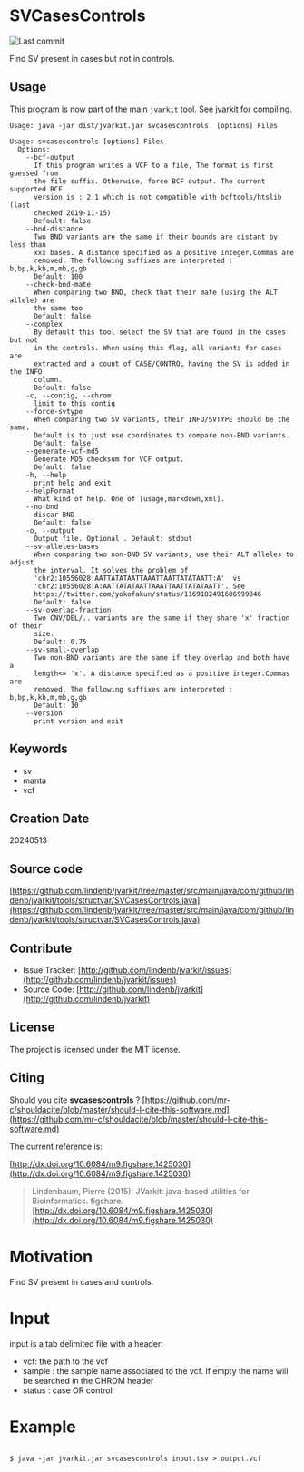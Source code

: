 # SVCasesControls

![Last commit](https://img.shields.io/github/last-commit/lindenb/jvarkit.png)

Find SV present in cases but not in controls.


## Usage


This program is now part of the main `jvarkit` tool. See [jvarkit](JvarkitCentral.md) for compiling.


```
Usage: java -jar dist/jvarkit.jar svcasescontrols  [options] Files

Usage: svcasescontrols [options] Files
  Options:
    --bcf-output
      If this program writes a VCF to a file, The format is first guessed from 
      the file suffix. Otherwise, force BCF output. The current supported BCF 
      version is : 2.1 which is not compatible with bcftools/htslib (last 
      checked 2019-11-15)
      Default: false
    --bnd-distance
      Two BND variants are the same if their bounds are distant by less than 
      xxx bases. A distance specified as a positive integer.Commas are 
      removed. The following suffixes are interpreted : b,bp,k,kb,m,mb,g,gb
      Default: 100
    --check-bnd-mate
      When comparing two BND, check that their mate (using the ALT allele) are 
      the same too
      Default: false
    --complex
      By default this tool select the SV that are found in the cases but not 
      in the controls. When using this flag, all variants for cases are 
      extracted and a count of CASE/CONTROL having the SV is added in the INFO 
      column. 
      Default: false
    -c, --contig, --chrom
      limit to this contig
    --force-svtype
      When comparing two SV variants, their INFO/SVTYPE should be the same. 
      Default is to just use coordinates to compare non-BND variants.
      Default: false
    --generate-vcf-md5
      Generate MD5 checksum for VCF output.
      Default: false
    -h, --help
      print help and exit
    --helpFormat
      What kind of help. One of [usage,markdown,xml].
    --no-bnd
      discar BND
      Default: false
    -o, --output
      Output file. Optional . Default: stdout
    --sv-alleles-bases
      When comparing two non-BND SV variants, use their ALT alleles to adjust 
      the interval. It solves the problem of  
      'chr2:10556028:AATTATATAATTAAATTAATTATATAATT:A'  vs 
      'chr2:10556028:A:AATTATATAATTAAATTAATTATATAATT'. See 
      https://twitter.com/yokofakun/status/1169182491606999046 
      Default: false
    --sv-overlap-fraction
      Two CNV/DEL/.. variants are the same if they share 'x' fraction of their 
      size. 
      Default: 0.75
    --sv-small-overlap
      Two non-BND variants are the same if they overlap and both have a 
      length<= 'x'. A distance specified as a positive integer.Commas are 
      removed. The following suffixes are interpreted : b,bp,k,kb,m,mb,g,gb
      Default: 10
    --version
      print version and exit

```


## Keywords

 * sv
 * manta
 * vcf



## Creation Date

20240513

## Source code 

[https://github.com/lindenb/jvarkit/tree/master/src/main/java/com/github/lindenb/jvarkit/tools/structvar/SVCasesControls.java](https://github.com/lindenb/jvarkit/tree/master/src/main/java/com/github/lindenb/jvarkit/tools/structvar/SVCasesControls.java)


## Contribute

- Issue Tracker: [http://github.com/lindenb/jvarkit/issues](http://github.com/lindenb/jvarkit/issues)
- Source Code: [http://github.com/lindenb/jvarkit](http://github.com/lindenb/jvarkit)

## License

The project is licensed under the MIT license.

## Citing

Should you cite **svcasescontrols** ? [https://github.com/mr-c/shouldacite/blob/master/should-I-cite-this-software.md](https://github.com/mr-c/shouldacite/blob/master/should-I-cite-this-software.md)

The current reference is:

[http://dx.doi.org/10.6084/m9.figshare.1425030](http://dx.doi.org/10.6084/m9.figshare.1425030)

> Lindenbaum, Pierre (2015): JVarkit: java-based utilities for Bioinformatics. figshare.
> [http://dx.doi.org/10.6084/m9.figshare.1425030](http://dx.doi.org/10.6084/m9.figshare.1425030)

 
# Motivation
 
Find SV present in cases and controls.


 
# Input
 
 input is a tab delimited file with a header:
 
  - vcf: the path to the vcf
  - sample : the sample name associated to the vcf. If empty the name will be searched in the CHROM header
  - status : case OR control
 
 
# Example
 
 ```

 $ java -jar jvarkit.jar svcasescontrols input.tsv > output.vcf
 ```


